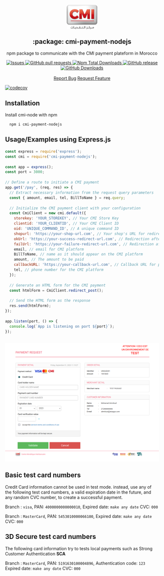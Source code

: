 <p align="center">
 <img width="100px" src=".github/images/cmi.png" align="center" alt=":package: cmi-payment-nodejs" />
 <h2 align="center">:package: cmi-payment-nodejs</h2>
 <p align="center">npm package to communicate with the CMI payment plateform in Morocco</p>
  <p align="center">
    <a href="https://github.com/aitmiloud/cmi-node/issues">
      <img alt="Issues" src="https://img.shields.io/github/issues/aitmiloud/cmi-node?style=flat&color=336791" />
    </a>
    <a href="https://github.com/aitmiloud/cmi-node/pulls">
      <img alt="GitHub pull requests" src="https://img.shields.io/github/issues-pr/aitmiloud/cmi-node?style=flat&color=336791" />
    </a>
    <a href="https://github.com/aitmiloud/cmi-node">
      <img alt="Npm Total Downloads" src="https://img.shields.io/npm/dt/cmi-payment-nodejs" />
    </a>
 <a href="https://github.com/aitmiloud/cmi-node">
      <img alt="GitHub release" src="https://img.shields.io/github/release/aitmiloud/cmi-node.svg?style=flat&color=336791" />
    </a>
     <a href="https://github.com/aitmiloud/cmi-node">
      <img alt="GitHub Downloads" src="https://img.shields.io/npm/l/cmi-payment-nodejs" />
    </a>
    <br />
    <br />
  <a href="https://github.com/aitmiloud/cmi-node/issues/new/choose">Report Bug</a>
  <a href="https://github.com/aitmiloud/cmi-node/issues/new/choose">Request Feature</a>
  </p>

[![codecov](https://codecov.io/gh/aitmiloud/cmi-node/branch/main/graph/badge.svg?token=Q9fr548J0D)](https://codecov.io/gh/aitmiloud/cmi-node)

## Installation

Install cmi-node with npm

```bash
  npm i cmi-payment-nodejs
```
    
## Usage/Examples using Express.js

```javascript
const express = require('express');
const cmi = require('cmi-payment-nodejs');

const app = express();
const port = 3000;

// Define a route to initiate a CMI payment
app.get('/pay', (req, res) => {
  // Extract necessary information from the request query parameters
  const { amount, email, tel, BillToName } = req.query;

  // Initialize the CMI payment client with your configuration
  const CmiClient = new cmi.default({
    storekey: 'YOUR_STOREKEY', // Your CMI Store Key
    clientid: 'YOUR_CLIENTID', // Your CMI Client ID
    oid: 'UNIQUE_COMMAND_ID', // A unique command ID
    shopurl: 'https://your-shop-url.com', // Your shop's URL for redirection
    okUrl: 'https://your-success-redirect-url.com', // Redirection after a successful payment
    failUrl: 'https://your-failure-redirect-url.com', // Redirection after a failed payment
    email, // email for CMI platform
    BillToName, // name as it should appear on the CMI platform
    amount, // The amount to be paid
    callbackURL: 'https://your-callback-url.com', // Callback URL for payment confirmation
    tel, // phone number for the CMI platform
  });

  // Generate an HTML form for the CMI payment
  const htmlForm = CmiClient.redirect_post();

  // Send the HTML form as the response
  res.send(htmlForm);
});

app.listen(port, () => {
  console.log(`App is listening on port ${port}`);
});

```


## 

![App Screenshot](.github/images/screenshot.png)


## Basic test card numbers
Credit Card information cannot be used in test mode. instead, use any of the following test card numbers, a valid expiration date in the future, and any random CVC number, to create a successful payment.

Branch : `visa`, PAN: `4000000000000010`, Expired date: `make any date` CVC: `000`

Branch : `MasterCard`, PAN: `5453010000066100`, Expired date: `make any date` CVC: `000`

## 3D Secure test card numbers
The following card information try to tests local payments such as Strong Customer Authentication **SCA**

Branch : `MasterCard`, PAN: `5191630100004896`, Authentication code: `123` Expired date: `make any date` CVC: `000`

